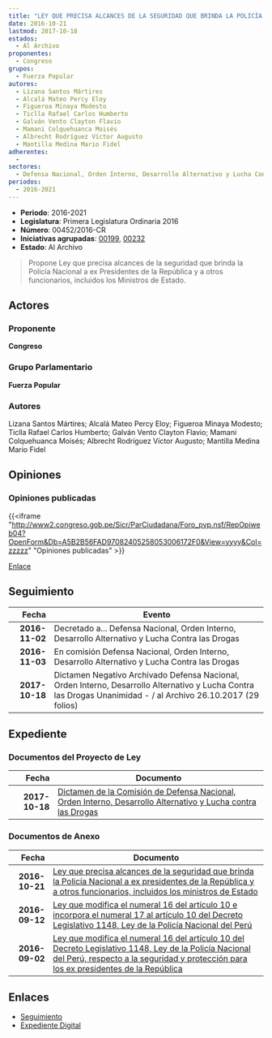 ```yaml
---
title: "LEY QUE PRECISA ALCANCES DE LA SEGURIDAD QUE BRINDA LA POLICÍA NACIONAL A EX PRESIDENTES DE LA REPÚBLICA Y A OTROS FUNCIONARIOS, INCLUIDOS LOS MINISTROS DE ESTADO"
date: 2016-10-21
lastmod: 2017-10-18
estados: 
  - Al Archivo
proponentes: 
  - Congreso
grupos: 
  - Fuerza Popular
autores: 
  - Lizana Santos Mártires
  - Alcalá Mateo Percy Eloy
  - Figueroa Minaya Modesto
  - Ticlla Rafael Carlos Humberto
  - Galván Vento Clayton Flavio
  - Mamani Colquehuanca Moisés
  - Albrecht Rodríguez Víctor Augusto
  - Mantilla Medina Mario Fidel
adherentes: 
  - 
sectores: 
  - Defensa Nacional, Orden Interno, Desarrollo Alternativo y Lucha Contra las Drogas
periodos: 
  - 2016-2021
---
```


- **Periodo**: 2016-2021
- **Legislatura**: Primera Legislatura Ordinaria 2016
- **Número**: 00452/2016-CR
- **Iniciativas agrupadas**: [00199](../../00100/00199), [00232](../../00200/00232)
- **Estado**: Al Archivo

> Propone Ley que precisa alcances de la seguridad que brinda la Policía Nacional a ex Presidentes de la República y a otros funcionarios, incluidos los Ministros de Estado.


## Actores

### Proponente

**Congreso**

### Grupo Parlamentario

**Fuerza Popular**

### Autores

Lizana Santos Mártires; Alcalá Mateo Percy Eloy; Figueroa Minaya Modesto; Ticlla Rafael Carlos Humberto; Galván Vento Clayton Flavio; Mamani Colquehuanca Moisés; Albrecht Rodríguez Víctor Augusto; Mantilla Medina Mario Fidel


## Opiniones

### Opiniones publicadas

{{<iframe "http://www2.congreso.gob.pe/Sicr/ParCiudadana/Foro_pvp.nsf/RepOpiweb04?OpenForm&Db=A5B2B56FAD97082405258053006172F0&View=yyyy&Col=zzzzz" "Opiniones publicadas" >}}

[Enlace](http://www2.congreso.gob.pe/Sicr/ParCiudadana/Foro_pvp.nsf/RepOpiweb04?OpenForm&Db=A5B2B56FAD97082405258053006172F0&View=yyyy&Col=zzzzz)

## Seguimiento

| Fecha | Evento |
|------:|--------|
| **2016-11-02** | Decretado a... Defensa Nacional, Orden Interno, Desarrollo Alternativo y Lucha Contra las Drogas|
| **2016-11-03** | En comisión Defensa Nacional, Orden Interno, Desarrollo Alternativo y Lucha Contra las Drogas|
| **2017-10-18** | Dictamen Negativo Archivado Defensa Nacional, Orden Interno, Desarrollo Alternativo y Lucha Contra las Drogas Unanimidad - / al Archivo 26.10.2017 (29 folios)|


## Expediente


### Documentos del Proyecto de Ley

| Fecha | Documento |
|------:|--------|
| **2017-10-18** | [Dictamen de la Comisión de Defensa Nacional, Orden Interno, Desarrollo Alternativo y Lucha contra las Drogas](http://www.leyes.congreso.gob.pe/Documentos/2016_2021/Dictamenes/Proyectos_de_Ley/00199DC07MAY20171018.pdf) |

### Documentos de Anexo

| Fecha | Documento |
|------:|--------|
| **2016-10-21** | [Ley que precisa alcances de la seguridad que brinda la Policía Nacional a ex presidentes de la República y a otros funcionarios, incluidos los ministros de Estado](http://www.leyes.congreso.gob.pe/Documentos/2016_2021/Proyectos_de_Ley_y_de_Resoluciones_Legislativas/PL0045220161021..pdf) |
| **2016-09-12** | [Ley que modifica el numeral 16 del artículo 10 e incorpora el numeral 17 al artículo 10 del Decreto Legislativo 1148, Ley de la Policía Nacional del Perú](http://www.leyes.congreso.gob.pe/Documentos/2016_2021/Proyectos_de_Ley_y_de_Resoluciones_Legislativas/PL0023220160912..pdf) |
| **2016-09-02** | [Ley que modifica el numeral 16 del artículo 10 del Decreto Legislativo 1148, Ley de la Policía Nacional del Perú, respecto a la seguridad y protección para los ex presidentes de la República](http://www.leyes.congreso.gob.pe/Documentos/2016_2021/Proyectos_de_Ley_y_de_Resoluciones_Legislativas/PL0019920160902..pdf) |

## Enlaces 

- [Seguimiento](http://www2.congreso.gob.pe/Sicr/TraDocEstProc/CLProLey2016.nsf/f7fff46988ca05b1052578e100829cc7/dbe2666bc15ac8e905258053006863eb?OpenDocument)
- [Expediente Digital](http://www2.congreso.gob.pe/Sicr/TraDocEstProc/CLProLey2016.nsf/f7fff46988ca05b1052578e100829cc7/dbe2666bc15ac8e905258053006863eb?OpenDocument&Click=05257FB7005EB655.eb71d0cf91d8294e05256cdf006b5706/$Body/0.1C6C)
